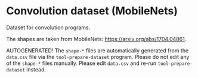 
# Convolution dataset (MobileNets)

Dataset for convolution programs.

The shapes are taken from MobileNets: https://arxiv.org/abs/1704.04861. 

AUTOGENERATED!
The `shape-*` files are automatically generated from the `data.csv` file via the `tool-prepare-dataset` program.
Please do not edit any of the `shape-*` files manually. Please edit `data.csv` and re-run `tool-prepare-dataset` instead.
